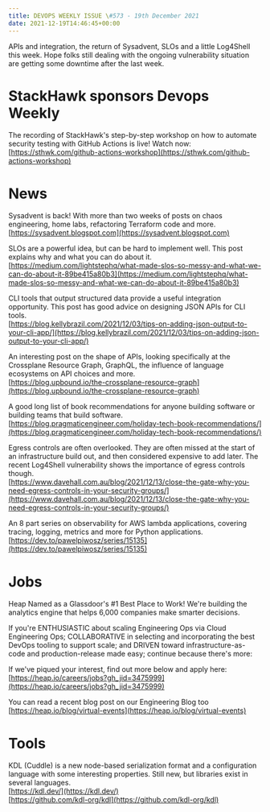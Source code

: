 ```yaml
---
title: DEVOPS WEEKLY ISSUE \#573 - 19th December 2021 
date: 2021-12-19T14:46:45+00:00
---
```


APIs and integration, the return of Sysadvent, SLOs and a little Log4Shell this week. Hope folks still dealing with the ongoing vulnerability situation are getting some downtime after the last week.


StackHawk sponsors Devops Weekly
============================

The recording of StackHawk's step-by-step workshop on how to automate security testing with GitHub Actions is live! Watch now:
<br>[https://sthwk.com/github-actions-workshop](https://sthwk.com/github-actions-workshop)


News
====

Sysadvent is back! With more than two weeks of posts on chaos engineering, home labs, refactoring Terraform code and more.
<br>[https://sysadvent.blogspot.com](https://sysadvent.blogspot.com)


SLOs are a powerful idea, but can be hard to implement well. This post explains why and what you can do about it.
<br>[https://medium.com/lightstephq/what-made-slos-so-messy-and-what-we-can-do-about-it-89be415a80b3](https://medium.com/lightstephq/what-made-slos-so-messy-and-what-we-can-do-about-it-89be415a80b3)


CLI tools that output structured data provide a useful integration opportunity. This post has good advice on designing JSON APIs for CLI tools.
<br>[https://blog.kellybrazil.com/2021/12/03/tips-on-adding-json-output-to-your-cli-app/](https://blog.kellybrazil.com/2021/12/03/tips-on-adding-json-output-to-your-cli-app/)


An interesting post on the shape of APIs, looking specifically at the Crossplane Resource Graph, GraphQL, the influence of language ecosystems on API choices and more.
<br>[https://blog.upbound.io/the-crossplane-resource-graph](https://blog.upbound.io/the-crossplane-resource-graph)


A good long list of book recommendations for anyone building software or building teams that build software.
<br>[https://blog.pragmaticengineer.com/holiday-tech-book-recommendations/](https://blog.pragmaticengineer.com/holiday-tech-book-recommendations/)


Egress controls are often overlooked. They are often missed at the start of an infrastructure build out, and then considered expensive to add later. The recent Log4Shell vulnerability shows the importance of egress controls though.
<br>[https://www.davehall.com.au/blog/2021/12/13/close-the-gate-why-you-need-egress-controls-in-your-security-groups/](https://www.davehall.com.au/blog/2021/12/13/close-the-gate-why-you-need-egress-controls-in-your-security-groups/)


An 8 part series on observability for AWS lambda applications, covering tracing, logging, metrics and more for Python applications.
<br>[https://dev.to/pawelpiwosz/series/15135](https://dev.to/pawelpiwosz/series/15135)


Jobs
====

Heap
Named as a Glassdoor's #1 Best Place to Work! We're building the analytics engine that helps 6,000 companies make smarter decisions.

If you're ENTHUSIASTIC about scaling Engineering Ops via Cloud Engineering Ops; COLLABORATIVE in selecting and incorporating the best DevOps tooling to support scale; and DRIVEN toward infrastructure-as-code and production-release made easy; continue because there's more:

If we've piqued your interest, find out more below and apply here:
<br>[https://heap.io/careers/jobs?gh_jid=3475999](https://heap.io/careers/jobs?gh_jid=3475999)

You can read a recent blog post on our Engineering Blog too [https://heap.io/blog/virtual-events](https://heap.io/blog/virtual-events)


Tools
=====

KDL (Cuddle) is a new node-based serialization format and a configuration language with some interesting properties. Still new, but libraries exist in several languages.
<br>[https://kdl.dev/](https://kdl.dev/)
<br>[https://github.com/kdl-org/kdl](https://github.com/kdl-org/kdl)




